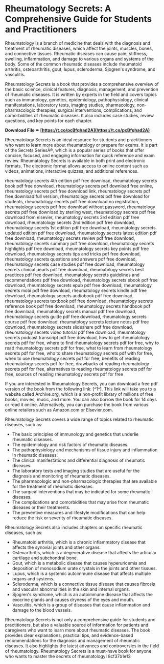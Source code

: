 
 
# Rheumatology Secrets: A Comprehensive Guide for Students and Practitioners
 
Rheumatology is a branch of medicine that deals with the diagnosis and treatment of rheumatic diseases, which affect the joints, muscles, bones, and connective tissues. Rheumatic diseases can cause pain, stiffness, swelling, inflammation, and damage to various organs and systems of the body. Some of the common rheumatic diseases include rheumatoid arthritis, osteoarthritis, gout, lupus, scleroderma, Sjogren's syndrome, and vasculitis.
 
Rheumatology Secrets is a book that provides a comprehensive overview of the basic science, clinical features, diagnosis, management, and prevention of rheumatic diseases. It is written by experts in the field and covers topics such as immunology, genetics, epidemiology, pathophysiology, clinical manifestations, laboratory tests, imaging studies, pharmacology, non-pharmacologic therapies, surgical interventions, complications, and comorbidities of rheumatic diseases. It also includes case studies, review questions, and key points for each chapter.
 
**Download File ✒ [https://t.co/pcBfqhad2A](https://t.co/pcBfqhad2A)**


 
Rheumatology Secrets is an ideal resource for students and practitioners who want to learn more about rheumatology or prepare for exams. It is part of the Secrets SeriesÂ®, which is a popular series of books that offer concise, focused, and engaging information for quick reference and exam review. Rheumatology Secrets is available in both print and electronic formats. The electronic format allows access to online content such as videos, animations, interactive quizzes, and additional references.
 
rheumatology secrets 4th edition pdf free download,  rheumatology secrets book pdf free download,  rheumatology secrets pdf download free online,  rheumatology secrets pdf free download link,  rheumatology secrets pdf free download full version,  rheumatology secrets pdf free download for students,  rheumatology secrets pdf free download no registration,  rheumatology secrets pdf free download without password,  rheumatology secrets pdf free download by sterling west,  rheumatology secrets pdf free download from elsevier,  rheumatology secrets 3rd edition pdf free download,  rheumatology secrets 2nd edition pdf free download,  rheumatology secrets 1st edition pdf free download,  rheumatology secrets updated edition pdf free download,  rheumatology secrets latest edition pdf free download,  rheumatology secrets review pdf free download,  rheumatology secrets summary pdf free download,  rheumatology secrets highlights pdf free download,  rheumatology secrets key points pdf free download,  rheumatology secrets tips and tricks pdf free download,  rheumatology secrets questions and answers pdf free download,  rheumatology secrets case studies pdf free download,  rheumatology secrets clinical pearls pdf free download,  rheumatology secrets best practices pdf free download,  rheumatology secrets guidelines and recommendations pdf free download,  rheumatology secrets ebook pdf free download,  rheumatology secrets epub pdf free download,  rheumatology secrets mobi pdf free download,  rheumatology secrets kindle pdf free download,  rheumatology secrets audiobook pdf free download,  rheumatology secrets textbook pdf free download,  rheumatology secrets reference book pdf free download,  rheumatology secrets handbook pdf free download,  rheumatology secrets manual pdf free download,  rheumatology secrets guide pdf free download,  rheumatology secrets course pdf free download,  rheumatology secrets lecture notes pdf free download,  rheumatology secrets slideshare pdf free download,  rheumatology secrets video tutorial pdf free download,  rheumatology secrets podcast transcript pdf free download,  how to get rheumatology secrets pdf for free,  where to find rheumatology secrets pdf for free,  why to read rheumatology secrets pdf for free,  what to learn from rheumatology secrets pdf for free,  who to share rheumatology secrets pdf with for free,  when to use rheumatology secrets pdf for free,  benefits of reading rheumatology secrets pdf for free,  drawbacks of reading rheumatology secrets pdf for free,  alternatives to reading rheumatology secrets pdf for free,  sources of reading rheumatology secrets pdf for free
 
If you are interested in Rheumatology Secrets, you can download a free pdf version of the book from the following link: [^1^]. This link will take you to a website called Archive.org, which is a non-profit library of millions of free books, movies, music, and more. You can also borrow the book for 14 days or read it online. Alternatively, you can purchase the book from various online retailers such as Amazon.com or Elsevier.com.
  
Rheumatology Secrets covers a wide range of topics related to rheumatic diseases, such as:
 
- The basic principles of immunology and genetics that underlie rheumatic diseases.
- The epidemiology and risk factors of rheumatic diseases.
- The pathophysiology and mechanisms of tissue injury and inflammation in rheumatic diseases.
- The clinical manifestations and differential diagnosis of rheumatic diseases.
- The laboratory tests and imaging studies that are useful for the diagnosis and monitoring of rheumatic diseases.
- The pharmacologic and non-pharmacologic therapies that are available for the treatment of rheumatic diseases.
- The surgical interventions that may be indicated for some rheumatic diseases.
- The complications and comorbidities that may arise from rheumatic diseases or their treatments.
- The preventive measures and lifestyle modifications that can help reduce the risk or severity of rheumatic diseases.

Rheumatology Secrets also includes chapters on specific rheumatic diseases, such as:

- Rheumatoid arthritis, which is a chronic inflammatory disease that affects the synovial joints and other organs.
- Osteoarthritis, which is a degenerative disease that affects the articular cartilage and subchondral bone.
- Gout, which is a metabolic disease that causes hyperuricemia and deposition of monosodium urate crystals in the joints and other tissues.
- Lupus, which is a systemic autoimmune disease that affects multiple organs and systems.
- Scleroderma, which is a connective tissue disease that causes fibrosis and vascular abnormalities in the skin and internal organs.
- Sjogren's syndrome, which is an autoimmune disease that affects the exocrine glands and causes dryness of the eyes and mouth.
- Vasculitis, which is a group of diseases that cause inflammation and damage to the blood vessels.

Rheumatology Secrets is not only a comprehensive guide for students and practitioners, but also a valuable source of information for patients and caregivers who want to learn more about rheumatic diseases. The book provides clear explanations, practical tips, and evidence-based recommendations for the diagnosis and management of rheumatic diseases. It also highlights the latest advances and controversies in the field of rheumatology. Rheumatology Secrets is a must-have book for anyone who wants to master the secrets of rheumatology!
 8cf37b1e13
 
